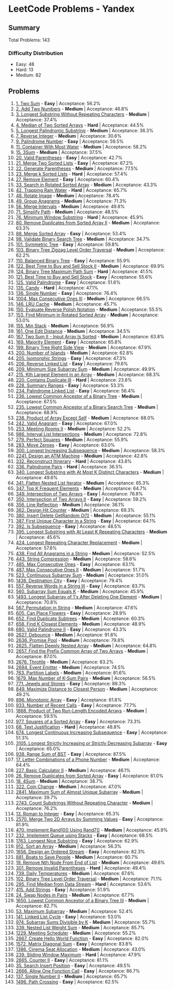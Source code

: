 # LeetCode Problems - Yandex

## Summary
Total Problems: 143

### Difficulty Distribution

- Easy: 48
- Hard: 13
- Medium: 82

## Problems

1. [1. Two Sum](https://leetcode.com/problems/two-sum/) - **Easy** | Acceptance: 56.2%
2. [2. Add Two Numbers](https://leetcode.com/problems/add-two-numbers/) - **Medium** | Acceptance: 46.8%
3. [3. Longest Substring Without Repeating Characters](https://leetcode.com/problems/longest-substring-without-repeating-characters/) - **Medium** | Acceptance: 37.4%
4. [4. Median of Two Sorted Arrays](https://leetcode.com/problems/median-of-two-sorted-arrays/) - **Hard** | Acceptance: 44.5%
5. [5. Longest Palindromic Substring](https://leetcode.com/problems/longest-palindromic-substring/) - **Medium** | Acceptance: 36.3%
6. [7. Reverse Integer](https://leetcode.com/problems/reverse-integer/) - **Medium** | Acceptance: 30.6%
7. [9. Palindrome Number](https://leetcode.com/problems/palindrome-number/) - **Easy** | Acceptance: 59.5%
8. [11. Container With Most Water](https://leetcode.com/problems/container-with-most-water/) - **Medium** | Acceptance: 58.2%
9. [15. 3Sum](https://leetcode.com/problems/3sum/) - **Medium** | Acceptance: 37.5%
10. [20. Valid Parentheses](https://leetcode.com/problems/valid-parentheses/) - **Easy** | Acceptance: 42.7%
11. [21. Merge Two Sorted Lists](https://leetcode.com/problems/merge-two-sorted-lists/) - **Easy** | Acceptance: 67.2%
12. [22. Generate Parentheses](https://leetcode.com/problems/generate-parentheses/) - **Medium** | Acceptance: 77.5%
13. [23. Merge k Sorted Lists](https://leetcode.com/problems/merge-k-sorted-lists/) - **Hard** | Acceptance: 57.4%
14. [27. Remove Element](https://leetcode.com/problems/remove-element/) - **Easy** | Acceptance: 60.4%
15. [33. Search in Rotated Sorted Array](https://leetcode.com/problems/search-in-rotated-sorted-array/) - **Medium** | Acceptance: 43.3%
16. [42. Trapping Rain Water](https://leetcode.com/problems/trapping-rain-water/) - **Hard** | Acceptance: 65.7%
17. [48. Rotate Image](https://leetcode.com/problems/rotate-image/) - **Medium** | Acceptance: 78.4%
18. [49. Group Anagrams](https://leetcode.com/problems/group-anagrams/) - **Medium** | Acceptance: 71.3%
19. [56. Merge Intervals](https://leetcode.com/problems/merge-intervals/) - **Medium** | Acceptance: 49.8%
20. [71. Simplify Path](https://leetcode.com/problems/simplify-path/) - **Medium** | Acceptance: 48.5%
21. [76. Minimum Window Substring](https://leetcode.com/problems/minimum-window-substring/) - **Hard** | Acceptance: 45.9%
22. [80. Remove Duplicates from Sorted Array II](https://leetcode.com/problems/remove-duplicates-from-sorted-array-ii/) - **Medium** | Acceptance: 63.3%
23. [88. Merge Sorted Array](https://leetcode.com/problems/merge-sorted-array/) - **Easy** | Acceptance: 53.4%
24. [98. Validate Binary Search Tree](https://leetcode.com/problems/validate-binary-search-tree/) - **Medium** | Acceptance: 34.7%
25. [101. Symmetric Tree](https://leetcode.com/problems/symmetric-tree/) - **Easy** | Acceptance: 59.8%
26. [103. Binary Tree Zigzag Level Order Traversal](https://leetcode.com/problems/binary-tree-zigzag-level-order-traversal/) - **Medium** | Acceptance: 62.2%
27. [110. Balanced Binary Tree](https://leetcode.com/problems/balanced-binary-tree/) - **Easy** | Acceptance: 55.9%
28. [122. Best Time to Buy and Sell Stock II](https://leetcode.com/problems/best-time-to-buy-and-sell-stock-ii/) - **Medium** | Acceptance: 69.9%
29. [124. Binary Tree Maximum Path Sum](https://leetcode.com/problems/binary-tree-maximum-path-sum/) - **Hard** | Acceptance: 41.5%
30. [121. Best Time to Buy and Sell Stock](https://leetcode.com/problems/best-time-to-buy-and-sell-stock/) - **Easy** | Acceptance: 55.6%
31. [125. Valid Palindrome](https://leetcode.com/problems/valid-palindrome/) - **Easy** | Acceptance: 51.6%
32. [135. Candy](https://leetcode.com/problems/candy/) - **Hard** | Acceptance: 47.1%
33. [136. Single Number](https://leetcode.com/problems/single-number/) - **Easy** | Acceptance: 76.4%
34. [1004. Max Consecutive Ones III](https://leetcode.com/problems/max-consecutive-ones-iii/) - **Medium** | Acceptance: 66.5%
35. [146. LRU Cache](https://leetcode.com/problems/lru-cache/) - **Medium** | Acceptance: 45.7%
36. [150. Evaluate Reverse Polish Notation](https://leetcode.com/problems/evaluate-reverse-polish-notation/) - **Medium** | Acceptance: 55.5%
37. [153. Find Minimum in Rotated Sorted Array](https://leetcode.com/problems/find-minimum-in-rotated-sorted-array/) - **Medium** | Acceptance: 53.0%
38. [155. Min Stack](https://leetcode.com/problems/min-stack/) - **Medium** | Acceptance: 56.9%
39. [161. One Edit Distance](https://leetcode.com/problems/one-edit-distance/) - **Medium** | Acceptance: 34.5%
40. [167. Two Sum II - Input Array Is Sorted](https://leetcode.com/problems/two-sum-ii-input-array-is-sorted/) - **Medium** | Acceptance: 63.8%
41. [169. Majority Element](https://leetcode.com/problems/majority-element/) - **Easy** | Acceptance: 65.8%
42. [199. Binary Tree Right Side View](https://leetcode.com/problems/binary-tree-right-side-view/) - **Medium** | Acceptance: 67.9%
43. [200. Number of Islands](https://leetcode.com/problems/number-of-islands/) - **Medium** | Acceptance: 62.8%
44. [205. Isomorphic Strings](https://leetcode.com/problems/isomorphic-strings/) - **Easy** | Acceptance: 47.3%
45. [206. Reverse Linked List](https://leetcode.com/problems/reverse-linked-list/) - **Easy** | Acceptance: 79.6%
46. [209. Minimum Size Subarray Sum](https://leetcode.com/problems/minimum-size-subarray-sum/) - **Medium** | Acceptance: 49.9%
47. [215. Kth Largest Element in an Array](https://leetcode.com/problems/kth-largest-element-in-an-array/) - **Medium** | Acceptance: 68.3%
48. [220. Contains Duplicate III](https://leetcode.com/problems/contains-duplicate-iii/) - **Hard** | Acceptance: 23.8%
49. [228. Summary Ranges](https://leetcode.com/problems/summary-ranges/) - **Easy** | Acceptance: 53.3%
50. [234. Palindrome Linked List](https://leetcode.com/problems/palindrome-linked-list/) - **Easy** | Acceptance: 56.4%
51. [236. Lowest Common Ancestor of a Binary Tree](https://leetcode.com/problems/lowest-common-ancestor-of-a-binary-tree/) - **Medium** | Acceptance: 67.5%
52. [235. Lowest Common Ancestor of a Binary Search Tree](https://leetcode.com/problems/lowest-common-ancestor-of-a-binary-search-tree/) - **Medium** | Acceptance: 68.9%
53. [238. Product of Array Except Self](https://leetcode.com/problems/product-of-array-except-self/) - **Medium** | Acceptance: 68.0%
54. [242. Valid Anagram](https://leetcode.com/problems/valid-anagram/) - **Easy** | Acceptance: 67.0%
55. [253. Meeting Rooms II](https://leetcode.com/problems/meeting-rooms-ii/) - **Medium** | Acceptance: 52.2%
56. [986. Interval List Intersections](https://leetcode.com/problems/interval-list-intersections/) - **Medium** | Acceptance: 72.8%
57. [279. Perfect Squares](https://leetcode.com/problems/perfect-squares/) - **Medium** | Acceptance: 55.9%
58. [283. Move Zeroes](https://leetcode.com/problems/move-zeroes/) - **Easy** | Acceptance: 63.0%
59. [300. Longest Increasing Subsequence](https://leetcode.com/problems/longest-increasing-subsequence/) - **Medium** | Acceptance: 58.3%
60. [2241. Design an ATM Machine](https://leetcode.com/problems/design-an-atm-machine/) - **Medium** | Acceptance: 42.8%
61. [332. Reconstruct Itinerary](https://leetcode.com/problems/reconstruct-itinerary/) - **Hard** | Acceptance: 43.8%
62. [336. Palindrome Pairs](https://leetcode.com/problems/palindrome-pairs/) - **Hard** | Acceptance: 36.5%
63. [340. Longest Substring with At Most K Distinct Characters](https://leetcode.com/problems/longest-substring-with-at-most-k-distinct-characters/) - **Medium** | Acceptance: 49.6%
64. [341. Flatten Nested List Iterator](https://leetcode.com/problems/flatten-nested-list-iterator/) - **Medium** | Acceptance: 65.3%
65. [347. Top K Frequent Elements](https://leetcode.com/problems/top-k-frequent-elements/) - **Medium** | Acceptance: 64.7%
66. [349. Intersection of Two Arrays](https://leetcode.com/problems/intersection-of-two-arrays/) - **Easy** | Acceptance: 76.8%
67. [350. Intersection of Two Arrays II](https://leetcode.com/problems/intersection-of-two-arrays-ii/) - **Easy** | Acceptance: 59.2%
68. [356. Line Reflection](https://leetcode.com/problems/line-reflection/) - **Medium** | Acceptance: 36.1%
69. [362. Design Hit Counter](https://leetcode.com/problems/design-hit-counter/) - **Medium** | Acceptance: 69.3%
70. [380. Insert Delete GetRandom O(1)](https://leetcode.com/problems/insert-delete-getrandom-o1/) - **Medium** | Acceptance: 55.1%
71. [387. First Unique Character in a String](https://leetcode.com/problems/first-unique-character-in-a-string/) - **Easy** | Acceptance: 64.1%
72. [392. Is Subsequence](https://leetcode.com/problems/is-subsequence/) - **Easy** | Acceptance: 48.5%
73. [395. Longest Substring with At Least K Repeating Characters](https://leetcode.com/problems/longest-substring-with-at-least-k-repeating-characters/) - **Medium** | Acceptance: 45.6%
74. [424. Longest Repeating Character Replacement](https://leetcode.com/problems/longest-repeating-character-replacement/) - **Medium** | Acceptance: 57.8%
75. [438. Find All Anagrams in a String](https://leetcode.com/problems/find-all-anagrams-in-a-string/) - **Medium** | Acceptance: 52.5%
76. [443. String Compression](https://leetcode.com/problems/string-compression/) - **Medium** | Acceptance: 58.6%
77. [485. Max Consecutive Ones](https://leetcode.com/problems/max-consecutive-ones/) - **Easy** | Acceptance: 63.1%
78. [487. Max Consecutive Ones II](https://leetcode.com/problems/max-consecutive-ones-ii/) - **Medium** | Acceptance: 51.7%
79. [523. Continuous Subarray Sum](https://leetcode.com/problems/continuous-subarray-sum/) - **Medium** | Acceptance: 31.0%
80. [1436. Destination City](https://leetcode.com/problems/destination-city/) - **Easy** | Acceptance: 79.4%
81. [557. Reverse Words in a String III](https://leetcode.com/problems/reverse-words-in-a-string-iii/) - **Easy** | Acceptance: 83.7%
82. [560. Subarray Sum Equals K](https://leetcode.com/problems/subarray-sum-equals-k/) - **Medium** | Acceptance: 45.9%
83. [1493. Longest Subarray of 1's After Deleting One Element](https://leetcode.com/problems/longest-subarray-of-1s-after-deleting-one-element/) - **Medium** | Acceptance: 70.8%
84. [567. Permutation in String](https://leetcode.com/problems/permutation-in-string/) - **Medium** | Acceptance: 47.6%
85. [605. Can Place Flowers](https://leetcode.com/problems/can-place-flowers/) - **Easy** | Acceptance: 28.9%
86. [652. Find Duplicate Subtrees](https://leetcode.com/problems/find-duplicate-subtrees/) - **Medium** | Acceptance: 60.3%
87. [658. Find K Closest Elements](https://leetcode.com/problems/find-k-closest-elements/) - **Medium** | Acceptance: 48.9%
88. [680. Valid Palindrome II](https://leetcode.com/problems/valid-palindrome-ii/) - **Easy** | Acceptance: 43.3%
89. [2627. Debounce](https://leetcode.com/problems/debounce/) - **Medium** | Acceptance: 91.8%
90. [2636. Promise Pool](https://leetcode.com/problems/promise-pool/) - **Medium** | Acceptance: 79.8%
91. [2625. Flatten Deeply Nested Array](https://leetcode.com/problems/flatten-deeply-nested-array/) - **Medium** | Acceptance: 64.8%
92. [2657. Find the Prefix Common Array of Two Arrays](https://leetcode.com/problems/find-the-prefix-common-array-of-two-arrays/) - **Medium** | Acceptance: 87.0%
93. [2676. Throttle](https://leetcode.com/problems/throttle/) - **Medium** | Acceptance: 83.2%
94. [2694. Event Emitter](https://leetcode.com/problems/event-emitter/) - **Medium** | Acceptance: 74.5%
95. [763. Partition Labels](https://leetcode.com/problems/partition-labels/) - **Medium** | Acceptance: 81.6%
96. [1679. Max Number of K-Sum Pairs](https://leetcode.com/problems/max-number-of-k-sum-pairs/) - **Medium** | Acceptance: 56.5%
97. [771. Jewels and Stones](https://leetcode.com/problems/jewels-and-stones/) - **Easy** | Acceptance: 89.3%
98. [849. Maximize Distance to Closest Person](https://leetcode.com/problems/maximize-distance-to-closest-person/) - **Medium** | Acceptance: 49.2%
99. [896. Monotonic Array](https://leetcode.com/problems/monotonic-array/) - **Easy** | Acceptance: 61.8%
100. [933. Number of Recent Calls](https://leetcode.com/problems/number-of-recent-calls/) - **Easy** | Acceptance: 77.7%
101. [1868. Product of Two Run-Length Encoded Arrays](https://leetcode.com/problems/product-of-two-run-length-encoded-arrays/) - **Medium** | Acceptance: 59.5%
102. [977. Squares of a Sorted Array](https://leetcode.com/problems/squares-of-a-sorted-array/) - **Easy** | Acceptance: 73.3%
103. [68. Text Justification](https://leetcode.com/problems/text-justification/) - **Hard** | Acceptance: 48.8%
104. [674. Longest Continuous Increasing Subsequence](https://leetcode.com/problems/longest-continuous-increasing-subsequence/) - **Easy** | Acceptance: 51.3%
105. [3105. Longest Strictly Increasing or Strictly Decreasing Subarray](https://leetcode.com/problems/longest-strictly-increasing-or-strictly-decreasing-subarray/) - **Easy** | Acceptance: 65.0%
106. [938. Range Sum of BST](https://leetcode.com/problems/range-sum-of-bst/) - **Easy** | Acceptance: 87.5%
107. [17. Letter Combinations of a Phone Number](https://leetcode.com/problems/letter-combinations-of-a-phone-number/) - **Medium** | Acceptance: 64.4%
108. [227. Basic Calculator II](https://leetcode.com/problems/basic-calculator-ii/) - **Medium** | Acceptance: 46.1%
109. [26. Remove Duplicates from Sorted Array](https://leetcode.com/problems/remove-duplicates-from-sorted-array/) - **Easy** | Acceptance: 61.0%
110. [18. 4Sum](https://leetcode.com/problems/4sum/) - **Medium** | Acceptance: 38.7%
111. [322. Coin Change](https://leetcode.com/problems/coin-change/) - **Medium** | Acceptance: 47.0%
112. [2841. Maximum Sum of Almost Unique Subarray](https://leetcode.com/problems/maximum-sum-of-almost-unique-subarray/) - **Medium** | Acceptance: 39.7%
113. [2743. Count Substrings Without Repeating Character](https://leetcode.com/problems/count-substrings-without-repeating-character/) - **Medium** | Acceptance: 76.2%
114. [13. Roman to Integer](https://leetcode.com/problems/roman-to-integer/) - **Easy** | Acceptance: 65.3%
115. [2570. Merge Two 2D Arrays by Summing Values](https://leetcode.com/problems/merge-two-2d-arrays-by-summing-values/) - **Easy** | Acceptance: 81.9%
116. [470. Implement Rand10() Using Rand7()](https://leetcode.com/problems/implement-rand10-using-rand7/) - **Medium** | Acceptance: 45.9%
117. [232. Implement Queue using Stacks](https://leetcode.com/problems/implement-queue-using-stacks/) - **Easy** | Acceptance: 68.5%
118. [1763. Longest Nice Substring](https://leetcode.com/problems/longest-nice-substring/) - **Easy** | Acceptance: 62.9%
119. [912. Sort an Array](https://leetcode.com/problems/sort-an-array/) - **Medium** | Acceptance: 56.3%
120. [1656. Design an Ordered Stream](https://leetcode.com/problems/design-an-ordered-stream/) - **Easy** | Acceptance: 82.3%
121. [881. Boats to Save People](https://leetcode.com/problems/boats-to-save-people/) - **Medium** | Acceptance: 60.7%
122. [19. Remove Nth Node From End of List](https://leetcode.com/problems/remove-nth-node-from-end-of-list/) - **Medium** | Acceptance: 49.6%
123. [301. Remove Invalid Parentheses](https://leetcode.com/problems/remove-invalid-parentheses/) - **Hard** | Acceptance: 49.4%
124. [739. Daily Temperatures](https://leetcode.com/problems/daily-temperatures/) - **Medium** | Acceptance: 67.6%
125. [102. Binary Tree Level Order Traversal](https://leetcode.com/problems/binary-tree-level-order-traversal/) - **Medium** | Acceptance: 71.1%
126. [295. Find Median from Data Stream](https://leetcode.com/problems/find-median-from-data-stream/) - **Hard** | Acceptance: 53.6%
127. [415. Add Strings](https://leetcode.com/problems/add-strings/) - **Easy** | Acceptance: 51.9%
128. [24. Swap Nodes in Pairs](https://leetcode.com/problems/swap-nodes-in-pairs/) - **Medium** | Acceptance: 67.7%
129. [1650. Lowest Common Ancestor of a Binary Tree III](https://leetcode.com/problems/lowest-common-ancestor-of-a-binary-tree-iii/) - **Medium** | Acceptance: 82.7%
130. [53. Maximum Subarray](https://leetcode.com/problems/maximum-subarray/) - **Medium** | Acceptance: 52.4%
131. [141. Linked List Cycle](https://leetcode.com/problems/linked-list-cycle/) - **Easy** | Acceptance: 53.0%
132. [974. Subarray Sums Divisible by K](https://leetcode.com/problems/subarray-sums-divisible-by-k/) - **Medium** | Acceptance: 55.7%
133. [339. Nested List Weight Sum](https://leetcode.com/problems/nested-list-weight-sum/) - **Medium** | Acceptance: 85.7%
134. [1229. Meeting Scheduler](https://leetcode.com/problems/meeting-scheduler/) - **Medium** | Acceptance: 55.2%
135. [2667. Create Hello World Function](https://leetcode.com/problems/create-hello-world-function/) - **Easy** | Acceptance: 82.0%
136. [1572. Matrix Diagonal Sum](https://leetcode.com/problems/matrix-diagonal-sum/) - **Easy** | Acceptance: 83.8%
137. [1386. Cinema Seat Allocation](https://leetcode.com/problems/cinema-seat-allocation/) - **Medium** | Acceptance: 43.0%
138. [239. Sliding Window Maximum](https://leetcode.com/problems/sliding-window-maximum/) - **Hard** | Acceptance: 47.9%
139. [2665. Counter II](https://leetcode.com/problems/counter-ii/) - **Easy** | Acceptance: 81.1%
140. [35. Search Insert Position](https://leetcode.com/problems/search-insert-position/) - **Easy** | Acceptance: 49.5%
141. [2666. Allow One Function Call](https://leetcode.com/problems/allow-one-function-call/) - **Easy** | Acceptance: 86.7%
142. [137. Single Number II](https://leetcode.com/problems/single-number-ii/) - **Medium** | Acceptance: 65.7%
143. [1496. Path Crossing](https://leetcode.com/problems/path-crossing/) - **Easy** | Acceptance: 62.5%